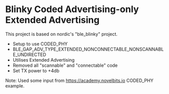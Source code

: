# Blinky Coded Advertising-only Extended Advertising

This project is based on nordic's "ble_blinky" project. 
- Setup to use CODED_PHY
- BLE_GAP_ADV_TYPE_EXTENDED_NONCONNECTABLE_NONSCANNABLE_UNDIRECTED
- Utilises Extended Advertising
- Removed all "scannable" and "connectable" code
- Set TX power to +4db

Note: Used some input from https://academy.novelbits.io CODED_PHY example.
